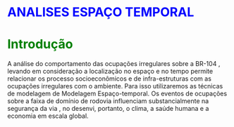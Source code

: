 # <font color='blue'>ANALISES ESPAÇO TEMPORAL</font>

# <font color='Green'> Introdução</font>

A análise do comportamento das  ocupações irregulares sobre a BR-104 , levando em consideração a localização no espaço e no tempo permite relacionar os processo  socioeconômicos e de infra-estruturas com as ocupações irregulares com o ambiente.
	Para isso utilizaremos as técnicas de modelagem de Modelagem Espaço-temporal.
	Os eventos de ocupações sobre a faixa de domínio de rodovia influenciam substancialmente na segurança da via , no desenvi, portanto, o clima, a saúde humana e a economia em escala global.
	 



<!--stackedit_data:
eyJoaXN0b3J5IjpbLTE5NzQ5NzM1NTAsMTEzMTU1OTUwMSwtMj
EyMTI5MDc5Ml19
-->